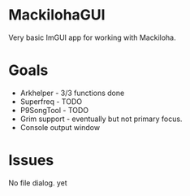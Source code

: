 # MackilohaGUI
Very basic ImGUI app for working with Mackiloha.


 # Goals
* Arkhelper - 3/3 functions done
* Superfreq - TODO
* P9SongTool - TODO
* Grim support - eventually but not primary focus.
* Console output window

# Issues
No file dialog. yet

